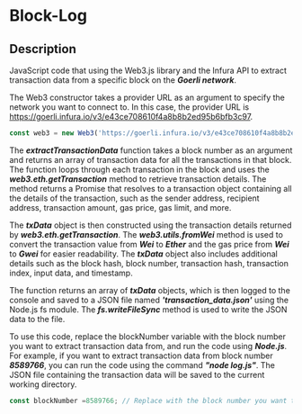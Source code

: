 # Block-Log

## Description
JavaScript code that using the Web3.js library and the Infura API to extract transaction data from a specific block on the ***Goerli network***.


The Web3 constructor takes a provider URL as an argument to specify the network you want to connect to. In this case, the provider URL is https://goerli.infura.io/v3/e43ce708610f4a8b8b2ed95b6bfb3c97.
```javascript
const web3 = new Web3('https://goerli.infura.io/v3/e43ce708610f4a8b8b2ed95b6bfb3c97');
```

The ***extractTransactionData*** function takes a block number as an argument and returns an array of transaction data for all the transactions in that block. The function loops through each transaction in the block and uses the ***web3.eth.getTransaction*** method to retrieve transaction details. The method returns a Promise that resolves to a transaction object containing all the details of the transaction, such as the sender address, recipient address, transaction amount, gas price, gas limit, and more.

The ***txData*** object is then constructed using the transaction details returned by ***web3.eth.getTransaction***. The ***web3.utils.fromWei*** method is used to convert the transaction value from ***Wei*** to ***Ether*** and the gas price from ***Wei*** to ***Gwei*** for easier readability. The ***txData*** object also includes additional details such as the block hash, block number, transaction hash, transaction index, input data, and timestamp.

The function returns an array of ***txData*** objects, which is then logged to the console and saved to a JSON file named ***'transaction_data.json'*** using the Node.js fs module. The ***fs.writeFileSync*** method is used to write the JSON data to the file.

To use this code, replace the blockNumber variable with the block number you want to extract transaction data from, and run the code using ***Node.js***. For example, if you want to extract transaction data from block number ***8589766***, you can run the code using the command ***"node log.js"***. The JSON file containing the transaction data will be saved to the current working directory.
```javascript
const blockNumber =8589766; // Replace with the block number you want to extract data from
```
